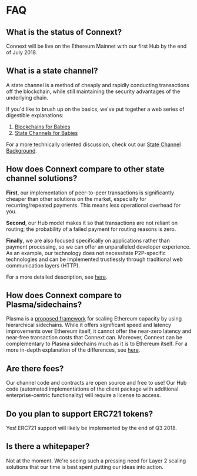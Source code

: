 # FAQ

## What is the status of Connext?

Connext will be live on the Ethereum Mainnet with our first Hub by the end of July 2018.

## What is a state channel?

A state channel is a method of cheaply and rapidly conducting transactions off the blockchain, while still maintaining the security advantages of the underlying chain. 

If you'd like to brush up on the basics, we've put together a web series of digestible explanations:

1. [Blockchains for Babies](https://medium.com/connext/blockchains-for-babies-14e3b0bf3c36)
2. [State Channels for Babies](https://medium.com/connext/state-channels-for-babies-c39a8001d9af)

For a more technically oriented discussion, check out our [State Channel Background](../background-on-state-channels.md). 

## How does Connext compare to other state channel solutions?

**First**, our implementation of peer-to-peer transactions is significantly cheaper than other solutions on the market, especially for recurring/repeated payments. This means less operational overhead for you.

**Second**, our Hub model makes it so that transactions are not reliant on routing; the probability of a failed payment for routing reasons is zero.

**Finally**, we are also focused specifically on applications rather than payment processing, so we can offer an unparalleled developer experience. As an example, our technology does not necessitate P2P-specific technologies and can be implemented trustlessly through traditional web communication layers \(HTTP\).

For a more detailed description, see [here](../background-on-state-channels.md#what-makes-connexts-implementation-different-from-other-state-channels).

## How does Connext compare to Plasma/sidechains?

Plasma is a [proposed framework](http://plasma.io/) for scaling Ethereum capacity by using hierarchical sidechains. While it offers significant speed and latency improvements over Ethereum itself, it cannot offer the near-zero latency and near-free transaction costs that Connext can. Moreover, Connext can be complementary to Plasma sidechains much as it is to Ethereum itself. For a more in-depth explanation of the differences, see [here](../background-on-state-channels.md#state-channels-vs-plasma).

## Are there fees?

Our channel code and contracts are open source and free to use! Our Hub code \(automated implementations of the client package with additional enterprise-centric functionality\) will require a license to access.

## Do you plan to support ERC721 tokens?

Yes! ERC721 support will likely be implemented by the end of Q3 2018.

## Is there a whitepaper?

Not at the moment. We're seeing such a pressing need for Layer 2 scaling solutions that our time is best spent putting our ideas into action.

